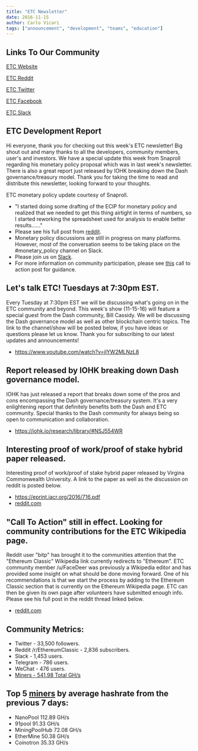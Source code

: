 ```yaml
---
title: "ETC Newsletter"
date: 2016-11-15
author: Carlo Vicari
tags: ["announcement", "development", "teams", "education"]
---
```

                
## Links To Our Community

[ETC Website](https://ethereumclassic.github.io/)

[ETC Reddit](https://www.reddit.com/r/EthereumClassic/)

[ETC Twitter](http://twitter.com/eth_classic)

[ETC Facebook](https://www.facebook.com/)

[ETC Slack](https://ethereumclassic.herokuapp.com/)

## ETC Development Report

Hi everyone, thank you for checking out this week's ETC newsletter! Big shout out and many thanks to all the developers, community members, user's and investors. We have a special update this week from Snaproll regarding his monetary policy proposal which was in last week's newsletter. There is also a great report just released by IOHK breaking down the Dash governance/treasury model. Thank you for taking the time to read and distribute this newsletter, looking forward to your thoughts.

ETC monetary policy update courtesy of Snaproll.

* "I started doing some drafting of the ECIP for monetary policy and realized that we needed to get this thing airtight in terms of numbers, so I started reworking the spreadsheet used for analysis to enable better results......"
* Please see his full post from [reddit](https://www.reddit.com/r/EthereumClassic/comments/5cm582/monetary_policy_update/).
* Monetary policy discussions are still in progress on many platforms. However, most of the conversation seems to be taking place on the #monetary_policy channel on Slack.
* Please join us on [Slack](https://ethereumclassic.herokuapp.com/).
* For more information on community participation, please see [this](https://www.reddit.com/r/EthereumClassic/comments/4u4o61/call_for_action_what_can_i_do_to_help_ethereum/) call to action post for guidance.

## Let's talk ETC! Tuesdays at 7:30pm EST.
Every Tuesday at 7:30pm EST we will be discussing what's going on in the ETC community and beyond. This week's show (11-15-16) will feature a special guest from the Dash community, Bill Cassidy. We will be discussing the Dash governance model as well as other blockchain centric topics. The link to the channel/show will be posted below, if you have ideas or questions please let us know. Thank you for subscribing to our latest updates and announcements!

* https://www.youtube.com/watch?v=jlYW2MLNzL8

## Report released by IOHK breaking down Dash governance model.

IOHK has just released a report that breaks down some of the pros and cons encompassing the Dash governance/treasury system. It's a very enlightening report that definitely benefits both the Dash and ETC community. Special thanks to the Dash community for always being so open to communication and collaboration.

* https://iohk.io/research/library/#NSJ554WR

## Interesting proof of work/proof of stake hybrid paper released.
Interesting proof of work/proof of stake hybrid paper released by Virgina Commonwealth University. A link to the paper as well as the discussion on reddit is posted below.

* https://eprint.iacr.org/2016/716.pdf
* [reddit.com](https://www.reddit.com/r/EthereumClassic/comments/5d3irj/interesting_proof_of_workproof_of_stake_hybrid/)


## "Call To Action" still in effect. Looking for community contributions for the ETC Wikipedia page.
Reddit user "bitp" has brought it to the communities attention that the "Ethereum Classic" Wikipedia link currently redirects to "Ethereum". ETC community member /u/FaceDeer was previously a Wikipedia editor and has provided some insight on what should be done moving forward. One of his recommendations is that we start the process by adding to the Ethereum Classic section that is currently on the Ethereum Wikipedia page. ETC can then be given its own page after volunteers have submitted enough info. Please see his full post in the reddit thread linked below.

* [reddit.com](https://www.reddit.com/r/EthereumClassic/comments/5bsj3c/ethereum_classic_redirects_to_ethereum_on/)

## Community Metrics:

* Twitter - 33,500 followers.
* Reddit /r/EthereumClassic - 2,836 subscribers.
* Slack - 1,453 users.
* Telegram - 786 users.
* WeChat - 476 users.
* [Miners - 541.98 Total GH/s](https://gastracker.io/stats/miners)

## Top 5 [miners](https://gastracker.io/stats/miners) by average hashrate from the previous 7 days:

* NanoPool 112.89 GH/s
* 91pool 91.33 GH/s
* MiningPoolHub 72.08 GH/s
* EtherMine 50.38 GH/s
* Coinotron 35.33 GH/s

